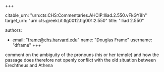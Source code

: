 +++


citable_urn: "urn:cts:CHS:Commentaries.AHCIP:Iliad.2.550.vFkGY8h"
target_urn: "urn:cts:greekLit:tlg0012.tlg001:2.550"
title: "Iliad 2.550"

authors:
- email: "frame@chs.harvard.edu"
  name: "Douglas Frame"
  username: "dframe"
+++

<p>comment on the ambiguity of the pronouns (his or her temple) and how the passage does therefore not openly conflict with the old situation between Erechtheus and Athena</p>